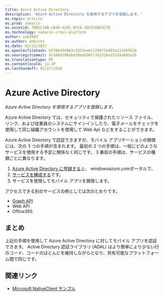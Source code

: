 ```yaml
---
title: Azure Active Directory
description: "Azure Active Directory を使用するアプリを登録します。"
ms.topic: article
ms.prod: xamarin
ms.assetid: 70B3C2AB-CB4D-420C-9CFA-20CCFA0E3C78
ms.technology: xamarin-cross-platform
author: asb3993
ms.author: amburns
ms.date: 03/23/2017
ms.openlocfilehash: bf39b394903c3322ee617289ffe583a22a39fb20
ms.sourcegitcommit: 6cd40d190abe38edd50fc74331be15324a845a28
ms.translationtype: MT
ms.contentlocale: ja-JP
ms.lasthandoff: 02/27/2018
---
```

# <a name="azure-active-directory"></a>Azure Active Directory

_Azure Active Directory を使用するアプリを登録します。_

Azure Active Directory では、セキュリティで保護されたリソース ファイル、リンク、および従業員のシステムにサインインしたり、電子メールをチェックを使用して同じ組織アカウントを使用して Web Api などをすることができます。

Azure Active Directory で認証できますが、モバイル アプリケーションの開発には、次の 3 つの手順が含まれます。
最初の 2 つの手順は、一般にどのようなサービスを使用する予定に関係なく同じです。 3 番目の手順は、サービスの種類ごとに異なります。

  1. [Azure Active Directory に登録する](~/cross-platform/data-cloud/active-directory/get-started/register.md)上、 *windowsazure.com*ポータルで、
  2. [サービスを構成する](~/cross-platform/data-cloud/active-directory/get-started/configure.md)です。
  3. サービスを使用してモバイル アプリを開発します。

アクセスできる別のサービスの例としては次のとおりです。

- [Graph API](~/cross-platform/data-cloud/active-directory/graph.md)
- Web API
- Office365


## <a name="conclusion"></a>まとめ

上記の手順を使用して Azure Active Directory に対してモバイル アプリを認証できます。 Active Directory 認証ライブラリ (ADAL) はより簡単により少ない行のコード、コードのほとんどを維持しながらとなり、共有可能なプラットフォーム間で同じです。



## <a name="related-links"></a>関連リンク

- [Microsoft NativeClient サンプル](https://github.com/AzureADSamples/NativeClient-MultiTarget-DotNet)
